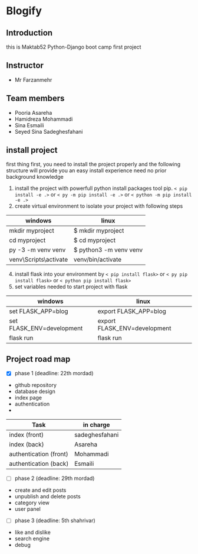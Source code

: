 # Blogify

## Introduction
this is Maktab52 Python-Django boot camp first project

## Instructor
* Mr Farzanmehr
## Team members
* Pooria Asareha
* Hamidreza Mohammadi
* Sina Esmaili
* Seyed Sina Sadeghesfahani

## install project

first thing first, you need to install the project properly and the following structure will provide you an easy install experience need no prior background knowledge

1. install the project with powerfull python install packages tool pip.
`< pip install -e .>`  or `< py -m pip install -e .>` or `< python -m pip install -e .>`
2. create virtual environment to isolate your project with following steps 

windows | linux
--------|----------
mkdir myproject | $ mkdir myproject
cd myproject | $ cd myproject
py -3 -m venv venv | $ python3 -m venv venv
venv\Scripts\activate | venv/bin/activate

4. install flask into your environment by `< pip install flask>` or `< py pip install flask>` or `< python pip install flask>`
5. set variables needed to start project with flask

windows | linux
--------|----------
set FLASK_APP=blog | export FLASK_APP=blog
set FLASK_ENV=development | export FLASK_ENV=development
flask run | flask run

## Project road map

- [x] phase 1 (deadline: 22th mordad)
* github repository
* database design
* index page
* authentication
* 
Task | in charge
-----|----------
index (front) | sadeghesfahani
index (back)  | Asareha
authentication (front) | Mohammadi
authentication (back) | Esmaili
- [ ] phase 2 (deadline: 29th mordad)
* create and edit posts
* unpublish and delete posts
* category view
* user panel
- [ ] phase 3 (deadline: 5th shahrivar)
* like and dislike
* search engine
* debug
